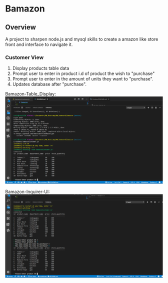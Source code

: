 # Bamazon

## Overview

A project to sharpen node.js and mysql skills to create a amazon like store front and interface to navigate it.

### Customer View

1. Display products table data
2. Prompt user to enter in product i.d of product the wish to "purchase"
3. Prompt user to enter in the amount of units they want to "purchase".
4. Updates database after "purchase".

Bamazon-Table_Display:
![alt text](images/bamazon_data_display.png)

Bamazon-Inquirer-UI:
![alt text](images/bamazon_inquirer_UI.png)

